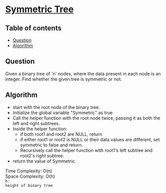 # [Symmetric Tree](https://www.codingninjas.com/studio/problems/symmetric-tree_8230686?challengeSlug=striver-sde-challenge&leftPanelTab=0)

## Table of contents

- [Question](#question)
- [Algorithm](#algorithm)

## Question
Given a binary tree of 'n' nodes, where the data present in each node is an integer. Find whether the given tree is symmetric or not.

## Algorithm
- start with the root node of the binary tree.
- Initialize the global variable "Symmetric" as true
- Call the helper function with the root node twice, passing it as both the left and right subtrees.
- Inside the helper function:
    - if both root1 and root2 are NULL, return
    - if either root1 or root2 is NULL or their data values are different, set symmetric to false and return.
    - Recursively call the helper function with root1's left subtree and root2's right subtree.
- return the value of Symmetric.

Time Complexity: O(n)</br>
Space Complexity: O(h) </br>
<code>h: height of binary tree</code>

